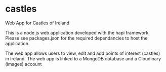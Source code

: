 # castles
Web App for Castles of Ireland

This is a node.js web application developed with the hapi framework. 
Please see packages.json for the required dependancies to host the application. 

The web app allows users to view, edit and add points of interest (castles) in Ireland. 
The web app is linked to a MongoDB database and a Cloudinary (images) account 
